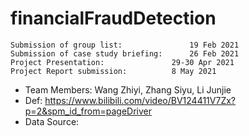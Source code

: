 # financialFraudDetection

```
Submission of group list:				19 Feb 2021
Submission of case study briefing:		26 Feb 2021
Project Presentation:				29-30 Apr 2021
Project Report submission:			8 May 2021
```
- Team Members: Wang Zhiyi, Zhang Siyu, Li Junjie
- Def: https://www.bilibili.com/video/BV124411V7Zx?p=2&spm_id_from=pageDriver
- Data Source:
